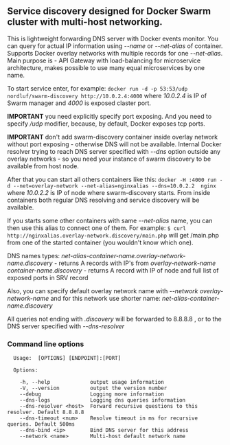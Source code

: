 ## Service discovery designed for Docker Swarm cluster with multi-host networking.

This is lightweight forwarding DNS server with Docker events monitor. You can query for actual IP information using _--name_ or _--net-alias_ of container. Supports Docker overlay networks with multiple records for one _--net-alias_.  Main purpose is - API Gateway with load-balancing for microservice architecture, makes possible to use many equal microservices by one name. 

To start service enter, for example: `docker run -d -p 53:53/udp nordluf/swarm-discovery http://10.0.2.4:4000`  where _10.0.2.4_ is IP of Swarm manager and _4000_ is exposed claster port. 

**IMPORTANT**  you need explicitly specify port exposing. And you need to specify _/udp_ modifier, because, by default, Docker exposes tcp ports. 

**IMPORTANT** don't add swarm-discovery container inside overlay network without port exposing - otherwise DNS will not be available. Internal Docker resolver trying to reach DNS server specified with _--dns_ option outside any overlay networks - so you need your instance of swarm discovery to be available from host node. 

After that you can start all others containers like this: `docker -H :4000 run -d --net=overlay-network --net-alias=nginxalias --dns=10.0.2.2  nginx` where _10.0.2.2_ is IP of node where swarm-discovery starts. From inside containers both regular DNS resolving and service discovery will be available.

If you starts some other containers with same _--net-alias_ name, you can then use this alias to connect one of them. For example: `$ curl http://nginxalias.overlay-network.discovery/main.php` will get /main.php from one of the started container (you wouldn't know which one).

DNS names types:
_net-alias-container-name.overlay-network-name.discovery_ - returns A records with IP's from _overlay-network-name_ 
_container-name.discovery_ - returns A record with IP of node and full list of exposed ports in SRV record 

Also, you can specify default overlay network name with _--network overlay-network-name_ and for this network use shorter name: _net-alias-container-name.discovery_

All queries not ending with _.discovery_ will be forwarded to 8.8.8.8 , or to the DNS server specified with _--dns-resolver_

### Command line options
```
  Usage:  [OPTIONS] [ENDPOINT]:[PORT]

  Options:

    -h, --help             output usage information
    -V, --version          output the version number
    --debug                Logging more information
    --dns-logs             Logging dns queries information
    --dns-resolver <host>  Forward recursive questions to this resolver. Default 8.8.8.8
    --dns-timeout <num>    Resolve timeout in ms for recursive queries. Default 500ms
    --dns-bind <ip>        Bind DNS server for this address
    --network <name>       Multi-host default network name
```
